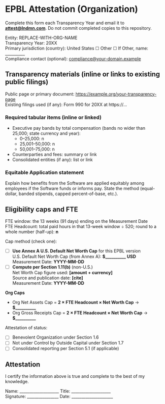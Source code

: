 # EPBL Attestation (Organization)

Complete this form each Transparency Year and email it to **attest@lndmn.com**. Do not commit completed copies to this repository.

Entity: REPLACE-WITH-ORG-NAME  
Transparency Year: 20XX  
Primary jurisdiction (country): United States ☐  Other ☐  If Other, name: __________  
Compliance contact (optional): compliance@your-domain.example

## Transparency materials (inline or links to existing public filings)
Public page or primary document: https://example.org/your-transparency-page  
Existing filings used (if any): Form 990 for 20XX at https://...

### Required tabular items (inline or linked)
- Executive pay bands by total compensation (bands no wider than 25,000; state currency and year):
  - 0–25,000: n
  - 25,001–50,000: n
  - 50,001–75,000: n
- Counterparties and fees: summary or link
- Consolidated entities (if any): list or link

### Equitable Application statement
Explain how benefits from the Software are applied equitably among employees if the Software funds or informs pay. State the method (equal-dollar, banded stipends, capped percent-of-base, etc.).

## Eligibility caps and FTE
FTE window: the 13 weeks (91 days) ending on the Measurement Date  
FTE Headcount: total paid hours in that 13-week window ÷ 520; round to a whole number (half-up): **n**

Cap method (check one):
- ☐ **Use Annex A U.S. Default Net Worth Cap** for this EPBL version  
  U.S. Default Net Worth Cap (from Annex A): **$__________ USD**  
  Measurement Date: **YYYY-MM-DD**
- ☐ **Compute per Section 1.11(b)** (non-U.S.)  
  Net Worth Cap figure used: **[amount + currency]**  
  Source and publication date: **[cite]**  
  Measurement Date: **YYYY-MM-DD**

**Org Caps**
- Org Net Assets Cap = **2 × FTE Headcount × Net Worth Cap** → **$__________**
- Org Gross Receipts Cap = **2 × FTE Headcount × Net Worth Cap** → **$__________**

Attestation of status:
- ☐ Benevolent Organization under Section 1.6  
- ☐ Not under Control by Outside Capital under Section 1.7  
- ☐ Consolidated reporting per Section 5.1 (if applicable)

## Attestation
I certify the information above is true and complete to the best of my knowledge.

Name: ____________________   Title: ____________________  
Signature: ________________  Date: _____________________
